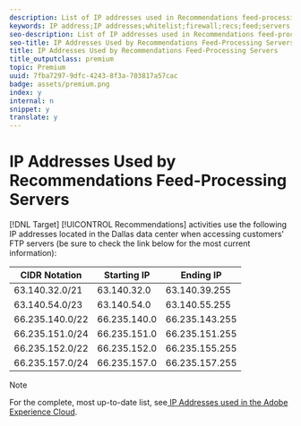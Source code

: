 ```yaml
---
description: List of IP addresses used in Recommendations feed-processing servers located in the Dallas data center to help you configure your firewall to block IP addresses originating from Adobe servers.
keywords: IP address;IP addresses;whitelist;firewall;recs;feed;servers;adobe marketing cloud;recommendations
seo-description: List of IP addresses used in Recommendations feed-processing servers located in the Dallas data center to help you configure your firewall to block IP addresses originating from Adobe servers.
seo-title: IP Addresses Used by Recommendations Feed-Processing Servers
title: IP Addresses Used by Recommendations Feed-Processing Servers
title_outputclass: premium
topic: Premium
uuid: 7fba7297-9dfc-4243-8f3a-703817a57cac
badge: assets/premium.png
index: y
internal: n
snippet: y
translate: y
---
```


# IP Addresses Used by Recommendations Feed-Processing Servers



[!DNL  Target] [!UICONTROL  Recommendations] activities use the following IP addresses located in the Dallas data center when accessing customers' FTP servers (be sure to check the link below for the most current information): 



|  CIDR Notation  | Starting IP  | Ending IP  |
|---|---|---|
|  63.140.32.0/21  | 63.140.32.0  | 63.140.39.255  |
|  63.140.54.0/23  | 63.140.54.0  | 63.140.55.255  |
|  66.235.140.0/22  | 66.235.140.0  | 66.235.143.255  |
|  66.235.151.0/24  | 66.235.151.0  | 66.235.151.255  |
|  66.235.152.0/22  | 66.235.152.0  | 66.235.155.255  |
|  66.235.157.0/24  | 66.235.157.0  | 66.235.157.255  |


>[!NOTE]
>
>For the complete, most up-to-date list, see[ IP Addresses used in the Adobe Experience Cloud](https://helpx.adobe.com/analytics/kb/adobe-ip-addresses.html). 



